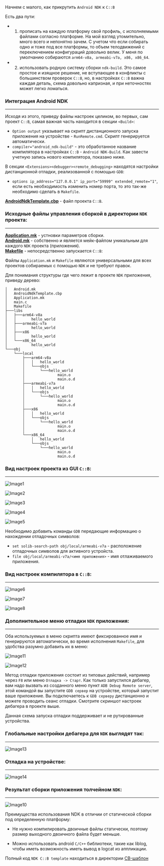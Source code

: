 Начнем с малого, как прикрутить `Android NDK` к `C::B`

Есть два пути:

- 1. прописать на каждую платформу свой профиль, с исполняемыми файлами согласно платформе. На мой взгляд утомительно, много всего и непонятно зачем. С учетом что если собирать одно и тоже под все платформы, то объем телодвижений с переключением конфигураций довольно велик.
У меня по умолчанию собираются `arm64-v8a, armeabi-v7a, x86, x86_64`.

- 2. использовать родную систему сборки `ndk-build`. Это самое простое и изящное решение, не вступающее в конфликты с большинством проверок `C::B`, но, в настройках `C::B` важна каждая деталь, схема довольно капризная, и при неточностях может легко ломаться.


### Интеграция Android NDK

----------

Исходя из этого, приведу файлы настроек целиком, во первых, сам проект `C::B`, самая важная часть находится в секции `<Build>`:

- `Option output` указывает на скрипт дистанционного запуска приложения на устройстве - `RunRemote.cmd`. Скрипт генерируется автоматически.  
- `compiler="android_ndk-build"` - это обработанное название компилятора в настройках `C::B` - `Android NDK-Build`. Как завести учетную запись нового компилятора, показано ниже.

В секции `<Extensions><debugger><remote_debugging>` находятся настройки дистанционной отладки, реализованной с помощью `GDB`:

- `options ip_address="127.0.0.1" ip_port="59999" extended_remote="1"`, если есть необходимость изменить номер порта, то это так-же необходимо сделать в `Makefile`.

[**AndroidNdkTemplate.cbp**](../CB-%D1%88%D0%B0%D0%B1%D0%BB%D0%BE%D0%BD/AndroidNdkTemplate.cbp) - файл проекта `C::B`.  

### Исходные файлы управления сборкой в директории `NDK` проекта:

----------

[**Application.mk**](../CB-%D1%88%D0%B0%D0%B1%D0%BB%D0%BE%D0%BD/Application.mk) - устновки параметров сборки.  
[**Android.mk**](../CB-%D1%88%D0%B0%D0%B1%D0%BB%D0%BE%D0%BD/Android.mk) - собственно и является мейк-файлом уникальным для каждого `NDK` проекта (приложения).  
[**Makefile**](../CB-%D1%88%D0%B0%D0%B1%D0%BB%D0%BE%D0%BD/Makefile) - непосредственно запускается `C::B`:

Файлы `Application.mk` и `Makefile` являются универсальными для всех проектов собираемых с помощью `NDK` и не требуют правок.

Для понимания структуры где чего лежит в проекте `NDK` приложения, приведу дерево:

    │   Android.mk
    │   AndroidNdkTemplate.cbp
    │   Application.mk
    │   main.c
    │   Makefile
    ├───libs
    │   ├───arm64-v8a
    │   │       hello_world
    │   ├───armeabi-v7a
    │   │       hello_world
    │   ├───x86
    │   │       hello_world
    │   └───x86_64
    │           hello_world
    └───obj
        └───local
            ├───arm64-v8a
            │   │   hello_world
            │   └───objs
            │       └───hello_world
            │               main.o
            │               main.o.d
            ├───armeabi-v7a
            │   │   hello_world
            │   └───objs
            │       └───hello_world
            │               main.o
            │               main.o.d
            ├───x86
            │   │   hello_world
            │   └───objs
            │       └───hello_world
            │               main.o
            │               main.o.d
            └───x86_64
                │   hello_world
                └───objs
                    └───hello_world
                            main.o
                            main.o.d


### Вид настроек проекта из GUI `C::B`:

----------

![Image1](Image1.png)

![Image2](Image2.png)

![Image3](Image3.png)

![Image4](Image4.png)

![Image5](Image5.png)

Необходимо добавить команды `GDB` передающие информацию о нахождении отладочных символов:

- `set solib-search-path obj/local/armeabi-v7a` - расположение отладочных символов для активного устройста.
- `file obj/local/armeabi-v7a/<имя приложения>`  - имя отлаживаемого приложения.  


### Вид настроек компилятора в `C::B`:

----------

![Image6](Image6.png)

![Image7](Image7.png)

![Image8](Image8.png)


### Дополнительное меню отладки `NDK` приложения:

----------

Оба используемых в меню скрипта имеют фиксированное имя и генерируются автоматически, во время исполнения `Makefile`, для удобства разумно добавить их в меню:

![Image11](Image11.png)

![Image12](Image12.png)

Метод отладки приложения состоит из типовых действий, например через `F8` или меню `Отладка -> Старт`. Как только запустился дебагер, вам надо вызвать из созданного меню пункт `ADB Debug Remote server`, этой командой вы запустите `GDB сервер` на устройстве, который запустит ваше приложение. Вы подключаетесь к `GDB серверу` дистанционно и можете проводить сеанс отладки. Смотрите скриншот настроек дебагера в проекте выше.

Данная схема запуска отладки поддерживает и не рутированные устройства.

### Глобальные настройки дебагера для `NDK` выглядят так:

----------

![Image13](Image13.png)


### Отладка на устройстве:

----------

![Image14](Image14.png)


### Результат сборки приложения толчейном `NDK`:

----------

![Image10](Image10.png)

Преимущества использования NDK в отличии от статической сборки под определенную платформу:

- Не нужно компилировать двоичные файлы статически, поэтому размер выходного двоичного файла будет меньше.

- Можно использовать android `C/C++` библиотеки, такие как liblog, чтобы иметь возможность иметь вывод в logcat из аппликации.

Полный код `NDK C::B template` находиться в директории [CB-шаблон](https://github.com/ClnViewer/Code-Blocks-Android-NDK/tree/master/CB-%D1%88%D0%B0%D0%B1%D0%BB%D0%BE%D0%BD)

